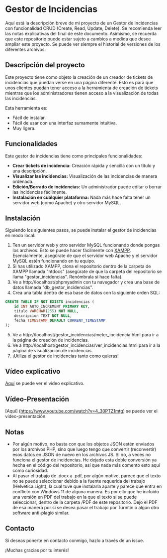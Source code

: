 # Gestor de Incidencias

Aquí está la descripción breve de mi proyecto de un Gestor de Incidencias con funcionalidad CRUD (Create, Read, Update, Delete). Se recomienda leer las notas explicativas del final de este documento. Asimismo, se recuerda que este repositorio puede estar sujeto a cambios a medida que desee ampliar este proyecto. Se puede ver siempre el historial de versiones de los diferentes archivos.

## Descripción del proyecto

Este proyecto tiene como objeto la creación de un creador de tickets de incidencias que puedan verse en una página diferente. Esto es para que unos clientes puedan tener acceso a la herramienta de creación de tickets mientras que los administradores tienen acceso a la visualización de todas las incidencias.

Esta herramienta es:

- Fácil de instalar.
- Fácil de usar con una interfaz sumamente intuitiva.
- Muy ligera.

## Funcionalidades

Este gestor de incidencias tiene como principales funcionalidades:

- **Crear tickets de incidencia:** Creación rápida y sencilla con un título y una descripción.
- **Visualizar las incidencias:** Visualización de las incidencias de manera ordenada.
- **Edición/Borrado de incidencias:** Un administrador puede editar o borrar las incidencias fácilmente.
- **Instalación en cualquier plataforma:** Nada más hace falta tener un servidor web (como Apache) y otro servidor MySQL.

## Instalación

Siguiendo los siguientes pasos, se puede instalar el gestor de incidencias en modo local:

1. Ten un servidor web y otro servidor MySQL funcionando donde pongas los archivos. Esto se puede hacer fácilmente con [XAMPP](https://www.apachefriends.org/es/download.html). Esencialmente, asegúrate de que el servidor web Apache y el servidor MySQL estén funcionando en tu equipo.
2. Si has utilizado XAMPP, clona el repositorio dentro de la carpeta de XAMPP llamada "htdocs" (asegúrate de que la carpeta del repositorio se llama "gestor_incidencias". Renómbrala si hace falta).
3. Ve a http://localhost/phpmyadmin con tu navegador y crea una base de datos llamada "db_gestor_incidencias".
4. Crea una tabla dentro de esa base de datos con la siguiente orden SQL:
```sql
CREATE TABLE IF NOT EXISTS incidencias (
    id INT AUTO_INCREMENT PRIMARY KEY,
    titulo VARCHAR(255) NOT NULL,
    descripcion TEXT NOT NULL,
    fecha TIMESTAMP DEFAULT CURRENT_TIMESTAMP
);
```
5. Ve a http://localhost/gestor_incidencias/meter_incidencia.html para ir a la página de creación de incidencias.
6. Ve a http://localhost/gestor_incidencias/ver_incidencias.html para ir a la página de visualización de incidencias.
7. ¡Utiliza el gestor de incidencias tanto como quieras!

## Vídeo explicativo

[Aquí](https://youtu.be/3i_NznCheSU) se puede ver el vídeo explicativo.

## Vídeo-Presentación

[Aquí] (https://www.youtube.com/watch?v=4_30PTZ1mtg) se puede ver el vídeo-presentación.

## Notas

- Por algún motivo, no basta con que los objetos JSON estén enviados por los archivos PHP, sino que luego tengo que convertir (reconvertir) esos datos en JSON de nuevo en los archivos JS. Si no, a veces no funciona el gestor de incidencias. He dejado esta doble conversión ya hecha en el código del repositorio, así que nada más comento esto aquí como curiosidad.
- Al pasar el trabajo de .docx a .pdf, por algún motivo, parece que el texto no se puede seleccionar debido a la fuente requerida del trabajo (Helvetica Light), la cual tuve que instalarla aparte y parece que entra en conflicto con Windows 11 de alguna manera. Es por ello que he incluido una versión en PDF del trabajo en la que el texto sí se puede seleccionar, dentro de la carpeta /PDF de este repositorio. Dejo el PDF de esa manera por si se desea pasar el trabajo por Turnitin o algún otro software anti-plagio similar.

## Contacto

Si deseas ponerte en contacto conmigo, hazlo a través de un issue.

¡Muchas gracias por tu interés!
